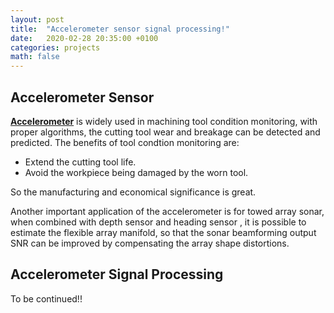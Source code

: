 ```yaml
---
layout: post
title:  "Accelerometer sensor signal processing!"
date:   2020-02-28 20:35:00 +0100
categories: projects
math: false
---
```


## Accelerometer Sensor
[**Accelerometer**](https://en.wikipedia.org/wiki/Accelerometer) is widely used in machining tool condition monitoring, with proper algorithms, the cutting tool wear and breakage can be detected and predicted. The benefits of tool condtion monitoring are:
* Extend the cutting tool life.
* Avoid the workpiece being damaged by the worn tool.

So the manufacturing and economical significance is great.

Another important application of the accelerometer is for towed array sonar, when combined with depth sensor and heading sensor , it is possible to estimate the flexible array manifold, so that the sonar beamforming output SNR can be improved by compensating the array shape distortions.

## Accelerometer Signal Processing

To be continued!!